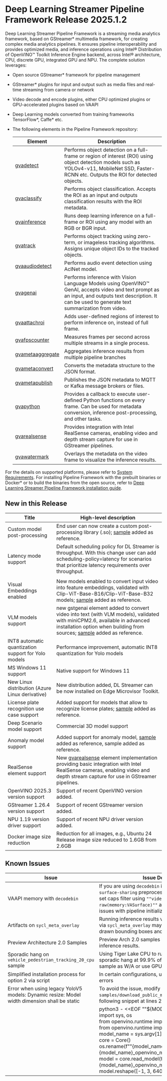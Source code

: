 # Deep Learning Streamer Pipeline Framework Release 2025.1.2

Deep Learning Streamer Pipeline Framework is a streaming media analytics framework, based on GStreamer* multimedia framework, for creating complex media analytics pipelines. It ensures pipeline interoperability and provides optimized media, and inference operations using Intel® Distribution of OpenVINO™ Toolkit Inference Engine backend, across Intel® architecture, CPU, discrete GPU, integrated GPU and NPU.
The complete solution leverages:

- Open source GStreamer\* framework for pipeline management
- GStreamer* plugins for input and output such as media files and real-time streaming from camera or network
- Video decode and encode plugins, either CPU optimized plugins or GPU-accelerated plugins based on VAAPI
- Deep Learning models converted from training frameworks TensorFlow\*, Caffe\* etc.
- The following elements in the Pipeline Framework repository:

  | Element | Description |
  |---|---|
  | [gvadetect](./elements/gvadetect.md) | Performs object detection on a full-frame or region of interest (ROI)   using object detection models such as YOLOv4-v11, MobileNet SSD, Faster-RCNN etc. Outputs the ROI for detected   objects. |
  | [gvaclassify](./elements/gvaclassify.md) | Performs object classification. Accepts the ROI as an input and   outputs classification results with the ROI metadata. |
  | [gvainference](./elements/gvainference.md) | Runs deep learning inference on a full-frame or ROI using any model   with an RGB or BGR input. |
  | [gvatrack](./elements/gvatrack.md) | Performs object tracking using zero-term, or imageless tracking algorithms.   Assigns unique object IDs to the tracked objects. |
  | [gvaaudiodetect](./elements/gvaaudiodetect.md) | Performs audio event detection using AclNet model. |
  | [gvagenai](./elements/gvagenai.md) | Performs inference with Vision Language Models using OpenVINO™ GenAI, accepts video and text prompt as an input, and outputs text description. It can be used to generate text summarization from video. |
  | [gvaattachroi](./elements/gvaattachroi.md) | Adds user-defined regions of interest to perform inference on,   instead of full frame. |
  | [gvafpscounter](./elements/gvafpscounter.md) | Measures frames per second across multiple streams in a single   process. |
  | [gvametaaggregate](./elements/gvametaaggregate.md) | Aggregates inference results from multiple pipeline   branches |
  | [gvametaconvert](./elements/gvametaconvert.md) | Converts the metadata structure to the JSON format. |
  | [gvametapublish](./elements/gvametapublish.md) | Publishes the JSON metadata to MQTT or Kafka message brokers or   files. |
  | [gvapython](./elements/gvapython.md) | Provides a callback to execute user-defined Python functions on every   frame. Can be used for metadata conversion, inference post-processing, and other tasks. |
  | [gvarealsense](./elements/gvarealsense.md) | Provides integration with Intel RealSense cameras, enabling video and depth stream capture for use in GStreamer pipelines. |
  | [gvawatermark](./elements/gvawatermark.md) | Overlays the metadata on the video frame to visualize the inference   results. |

For the details on supported platforms, please refer to [System Requirements](./get_started/system_requirements.md).
For installing Pipeline Framework with the prebuilt binaries or Docker\* or to build the binaries from the open source, refer to [Deep Learning Streamer Pipeline Framework installation guide](./get_started/install/install_guide_index.md).

## New in this Release

| Title | High-level description |
|---|---|
| Custom model post-processing | End user can now create a custom post-processing library (.so); [sample](https://github.com/open-edge-platform/edge-ai-libraries/blob/main/libraries/dl-streamer/samples/gstreamer/gst_launch/custom_postproc) added as reference.  |
| Latency mode support | Default scheduling policy for DL Streamer is throughput. With this change user can add scheduling-policy=latency for scenarios that prioritize latency requirements over throughput. |
|  |  |
| Visual Embeddings enabled | New models enabled to convert input video into feature embeddings, validated with Clip-ViT-Base-B16/Clip-ViT-Base-B32 models; [sample](https://github.com/open-edge-platform/edge-ai-libraries/blob/main/libraries/dl-streamer/samples/gstreamer/gst_launch/lvm) added as reference. |
| VLM models support | new gstgenai element added to convert video into text (with VLM models), validated with miniCPM2.6, available in advanced installation option when building from sources; [sample](https://github.com/open-edge-platform/edge-ai-libraries/blob/main/libraries/dl-streamer/samples/gstreamer/gst_launch/gvagenai) added as reference. |
| INT8 automatic quantization support for Yolo models | Performance improvement, automatic INT8 quantization for Yolo models |
| MS Windows 11 support  | Native support for Windows 11 |
| New Linux distribution (Azure Linux derivative) | New distribution added, DL Streamer can be now installed on Edge Microvisor Toolkit. |
| License plate recognition use case support | Added support for models that allow to recognize license plates; [sample](https://github.com/open-edge-platform/edge-ai-libraries/blob/main/libraries/dl-streamer/samples/gstreamer/gst_launch/license_plate_recognition) added as reference.  |
| Deep Scenario model support | Commercial 3D model support |
| Anomaly model support | Added support for anomaly model, [sample](https://github.com/open-edge-platform/edge-ai-libraries/tree/main/libraries/dl-streamer/samples/gstreamer/gst_launch/geti_deployment) added as reference, sample added as reference. |
| RealSense element support | New [gvarealsense](./elements/gvarealsense.md) element implementation providing basic integration with Intel RealSense cameras, enabling video and depth stream capture for use in GStreamer pipelines. |
| OpenVINO 2025.3 version support | Support of recent OpenVINO version added. |
| GStreamer 1.26.4 version support | Support of recent GStreamer version added. |
| NPU 1.19 version driver support | Support of recent NPU driver version added. |
| Docker image size reduction | Reduction for all images, e.g., Ubuntu 24 Release image size reduced to 1.6GB from 2.6GB |

## Known Issues

| Issue | Issue Description |
|---|---|
| VAAPI memory with `decodebin` | If you are using `decodebin` in conjunction with `vaapi-surface-sharing` preprocessing backend you should set caps filter using `""video/x-raw(memory:VASurface)""` after `decodebin` to avoid issues with pipeline initialization |
| Artifacts on `sycl_meta_overlay` | Running inference results visualization on GPU via `sycl_meta_overlay` may produce some partially drawn bounding boxes and labels |
| Preview Architecture 2.0 Samples | Preview Arch 2.0 samples have known issues with inference results. |
| Sporadic hang on `vehicle_pedestrian_tracking_20_cpu` sample | Using Tiger Lake CPU to run this sample may lead to sporadic hang at 99.9% of video processing. Rerun the sample as W/A or use GPU instead. |
| Simplified installation process for option 2 via script | In certain configurations, users may encounter visible errors |
| Error when using legacy YoloV5 models: Dynamic resize: Model width dimension shall be static | To avoid the issue, modify `samples/download_public_models.sh` by inserting the following snippet at lines 273 and 280: |
| | python3 - <<EOF ""${MODEL_NAME}""<br>import sys, os<br>from openvino.runtime import Core<br>from openvino.runtime import save_model<br>model_name = sys.argv[1]<br>core = Core()<br>os.rename(f""{model_name}_openvino_model"", f""{model_name}_openvino_modelD"")<br>model = core.read_model(f""{model_name}_openvino_modelD/{model_name}.xml"")<br>model.reshape([-1, 3, 640, 640]) |
